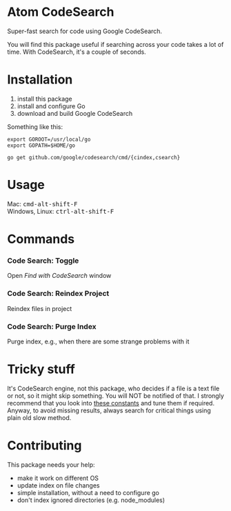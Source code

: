 # Atom CodeSearch

Super-fast search for code using Google CodeSearch.

You will find this package useful if searching across your code takes a lot of time. With CodeSearch, it's a couple of seconds.

# Installation

1. install this package
2. install and configure Go
3. download and build Google CodeSearch

Something like this:

```
export GOROOT=/usr/local/go
export GOPATH=$HOME/go

go get github.com/google/codesearch/cmd/{cindex,csearch}
```

# Usage

Mac: <kbd>cmd-alt-shift-F</kbd>  
Windows, Linux: <kbd>ctrl-alt-shift-F</kbd>

# Commands

### Code Search: Toggle

Open *Find with CodeSearch* window

### Code Search: Reindex Project

Reindex files in project

### Code Search: Purge Index

Purge index, e.g., when there are some strange problems with it

# Tricky stuff

It's CodeSearch engine, not this package, who decides if a file is a text file or not, so it might skip something. You will NOT be notified of that. I strongly recommend that you look into [these constants](https://github.com/google/codesearch/blob/master/index/write.go#L88) and tune them if required. Anyway, to avoid missing results, always search for critical things using plain old slow method.

# Contributing

This package needs your help:
- make it work on different OS
- update index on file changes
- simple installation, without a need to configure go
- don't index ignored directories (e.g. node_modules)
